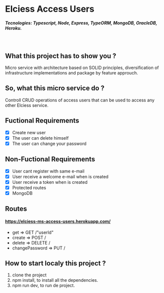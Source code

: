# Elciess Access Users
##### Tecnologies: Typescript, Node, Express, TypeORM, MongoDB, OracleDB, Heroku.

<br />

## What this project has to show you ?
Micro service with architecture based on SOLID principles, diversification of infrastructure implementations and package by feature approuch.

## So, what this micro service do ?
Controll CRUD operations of access users that can be used to access any other Elciess service.

## Fuctional Requirements
- [x] Create new user
- [x] The user can delete himself
- [x] The user can change your password

## Non-Fuctional Requirements
- [x] User cant register with same e-mail
- [x] User receive a welcome e-mail when is created
- [x] User receive a token when is created
- [x] Protected routes
- [x] MongoDB

## Routes 
#### https://elciess-ms-access-users.herokuapp.com/
- get => GET /"userId"
- create => POST /
- delete => DELETE /
- changePassword => PUT /

## How to start localy this project ?
1. clone the project
2. npm install, to install all the dependencies.
3. npm run dev, to run de project.